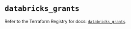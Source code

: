 # `databricks_grants`

Refer to the Terraform Registry for docs: [`databricks_grants`](https://registry.terraform.io/providers/databricks/databricks/1.44.0/docs/resources/grants).
